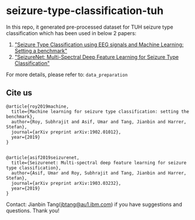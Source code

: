# seizure-type-classification-tuh

In this repo, it generated pre-processed dataset for TUH seizure type classification which has been used in below 2 papers:
1. ["Seizure Type Classification using EEG signals and Machine Learning: Setting a benchmark"](https://arxiv.org/abs/1902.01012)
2. ["SeizureNet: Multi-Spectral Deep Feature Learning for Seizure Type Classification"](https://arxiv.org/abs/1903.03232)

For more details, please refer to: `data_preparation`

## Cite us

```
@article{roy2019machine,
  title={Machine learning for seizure type classification: setting the benchmark},
  author={Roy, Subhrajit and Asif, Umar and Tang, Jianbin and Harrer, Stefan},
  journal={arXiv preprint arXiv:1902.01012},
  year={2019}
}


@article{asif2019seizurenet,
  title={Seizurenet: Multi-spectral deep feature learning for seizure type classification},
  author={Asif, Umar and Roy, Subhrajit and Tang, Jianbin and Harrer, Stefan},
  journal={arXiv preprint arXiv:1903.03232},
  year={2019}
}

```

Contact: Jianbin Tang(jbtang@au1.ibm.com) if you have suggestions and questions. Thank you!